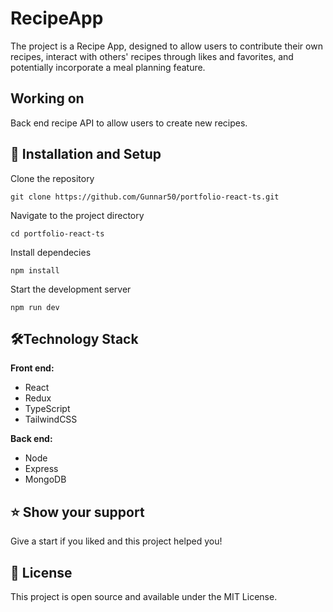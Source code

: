 # RecipeApp

The project is a Recipe App, designed to allow users to contribute their own recipes, interact with others' recipes through likes and favorites, and potentially incorporate a meal planning feature.

## Working on

Back end recipe API to allow users to create new recipes.

## 🔧 Installation and Setup

Clone the repository

```
git clone https://github.com/Gunnar50/portfolio-react-ts.git
```

Navigate to the project directory

```
cd portfolio-react-ts
```

Install dependecies

```
npm install
```

Start the development server

```
npm run dev
```

## 🛠️Technology Stack

**Front end:**

- React
- Redux
- TypeScript
- TailwindCSS

**Back end:**

- Node
- Express
- MongoDB

## ⭐️ Show your support

Give a start if you liked and this project helped you!

## 📝 License

This project is open source and available under the MIT License.
